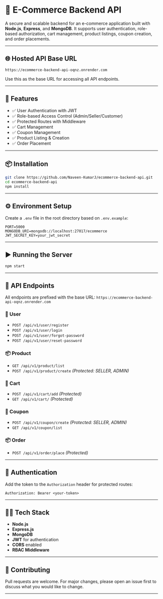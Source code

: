 # 🛒 E-Commerce Backend API

A secure and scalable backend for an e-commerce application built with **Node.js**, **Express**, and **MongoDB**. It supports user authentication, role-based authorization, cart management, product listings, coupon creation, and order placements.

---

## 🌐 Hosted API Base URL

```
https://ecommerce-backend-api-oqnz.onrender.com
```

Use this as the base URL for accessing all API endpoints.

---

## 🚀 Features

* ✅ User Authentication with JWT
* ✅ Role-based Access Control (Admin/Seller/Customer)
* ✅ Protected Routes with Middleware
* ✅ Cart Management
* ✅ Coupon Management
* ✅ Product Listing & Creation
* ✅ Order Placement

---

## 📦 Installation

```bash
git clone https://github.com/Naveen-KumarJ/ecommerce-backend-api.git
cd ecommerce-backend-api
npm install
```

---

## ⚙️ Environment Setup

Create a `.env` file in the root directory based on `.env.example`:

```env
PORT=5000
MONGODB_URI=mongodb://localhost:27017/ecommerce
JWT_SECRET_KEY=your_jwt_secret
```

---

## ▶️ Running the Server

```bash
npm start
```

---

## 🧾 API Endpoints

All endpoints are prefixed with the base URL:
`https://ecommerce-backend-api-oqnz.onrender.com`

### 👤 User

* `POST /api/v1/user/register`
* `POST /api/v1/user/login`
* `POST /api/v1/user/forgot-password`
* `POST /api/v1/user/reset-password`

### 📦 Product

* `GET /api/v1/product/list`
* `POST /api/v1/product/create` *(Protected: SELLER, ADMIN)*

### 🛒 Cart

* `POST /api/v1/cart/add` *(Protected)*
* `GET /api/v1/cart/` *(Protected)*

### 💸 Coupon

* `POST /api/v1/coupon/create` *(Protected: SELLER, ADMIN)*
* `GET /api/v1/coupon/list`

### 📦 Order

* `POST /api/v1/order/place` *(Protected)*

---

## 🔐 Authentication

Add the token to the `Authorization` header for protected routes:

```
Authorization: Bearer <your-token>
```

---

## 🧑‍💻 Tech Stack

* **Node.js**
* **Express.js**
* **MongoDB**
* **JWT** for authentication
* **CORS** enabled
* **RBAC Middleware**

---

## 🤝 Contributing

Pull requests are welcome. For major changes, please open an issue first to discuss what you would like to change.

---
